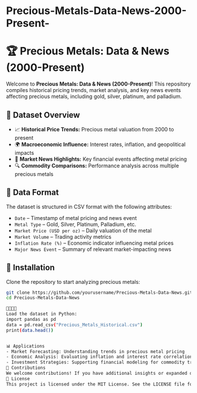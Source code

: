 # Precious-Metals-Data-News-2000-Present-
# 🏆 Precious Metals: Data & News (2000-Present)

Welcome to **Precious Metals: Data & News (2000-Present)**! This repository compiles historical pricing trends, market analysis, and key news events affecting precious metals, including gold, silver, platinum, and palladium.

## 📌 Dataset Overview
- 📈 **Historical Price Trends:** Precious metal valuation from 2000 to present  
- 🌍 **Macroeconomic Influence:** Interest rates, inflation, and geopolitical impacts  
- 📰 **Market News Highlights:** Key financial events affecting metal pricing  
- 🔍 **Commodity Comparisons:** Performance analysis across multiple precious metals  

## 📂 Data Format
The dataset is structured in CSV format with the following attributes:
- `Date` – Timestamp of metal pricing and news event  
- `Metal Type` – Gold, Silver, Platinum, Palladium, etc.  
- `Market Price (USD per oz)` – Daily valuation of the metal  
- `Market Volume` – Trading activity metrics  
- `Inflation Rate (%)` – Economic indicator influencing metal prices  
- `Major News Event` – Summary of relevant market-impacting news  

## 🔧 Installation
Clone the repository to start analyzing precious metals:
```bash
git clone https://github.com/yourusername/Precious-Metals-Data-News.git
cd Precious-Metals-Data-News


Load the dataset in Python:
import pandas as pd
data = pd.read_csv("Precious_Metals_Historical.csv")
print(data.head())


📊 Applications
- Market Forecasting: Understanding trends in precious metal pricing
- Economic Analysis: Evaluating inflation and interest rate correlations
- Investment Strategies: Supporting financial modeling for commodity trading
🤝 Contributions
We welcome contributions! If you have additional insights or expanded datasets, feel free to submit a pull request.
📜 License
This project is licensed under the MIT License. See the LICENSE file for details

